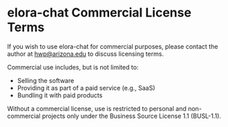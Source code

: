 # elora-chat Commercial License Terms

If you wish to use elora-chat for commercial purposes, please contact the author at hwp@arizona.edu to discuss licensing terms.

Commercial use includes, but is not limited to:
- Selling the software
- Providing it as part of a paid service (e.g., SaaS)
- Bundling it with paid products

Without a commercial license, use is restricted to personal and non-commercial projects only under the Business Source License 1.1 (BUSL-1.1).

